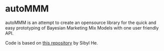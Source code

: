 # autoMMM 

autoMMM is an attempt to create an opensource library for the quick and easy prototyping of Bayesian Marketing Mix Models with one user friendly API.  

Code is based on [this repository](https://github.com/sibylhe/mmm_stan) by Sibyl He.


